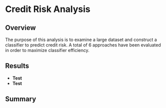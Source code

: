 # Credit Risk Analysis

## Overview
The purpose of this analysis is to examine a large dataset and construct a classifier to predict credit risk. A total of 6 approaches have been evaluated in order to maximize classifier efficiency.

## Results
* <b>Test</b>
* <b>Test</b>

## Summary
